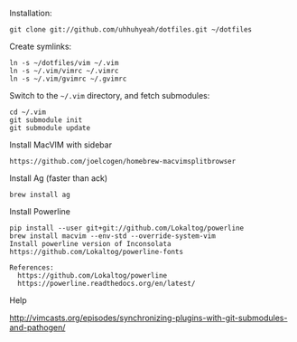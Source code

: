 Installation:

    git clone git://github.com/uhhuhyeah/dotfiles.git ~/dotfiles

Create symlinks:

    ln -s ~/dotfiles/vim ~/.vim
    ln -s ~/.vim/vimrc ~/.vimrc
    ln -s ~/.vim/gvimrc ~/.gvimrc

Switch to the `~/.vim` directory, and fetch submodules:

    cd ~/.vim
    git submodule init
    git submodule update


Install MacVIM with sidebar

    https://github.com/joelcogen/homebrew-macvimsplitbrowser


Install Ag (faster than ack)

    brew install ag


Install Powerline

    pip install --user git+git://github.com/Lokaltog/powerline
    brew install macvim --env-std --override-system-vim
    Install powerline version of Inconsolata https://github.com/Lokaltog/powerline-fonts

    References:
      https://github.com/Lokaltog/powerline
      https://powerline.readthedocs.org/en/latest/


Help

  http://vimcasts.org/episodes/synchronizing-plugins-with-git-submodules-and-pathogen/
